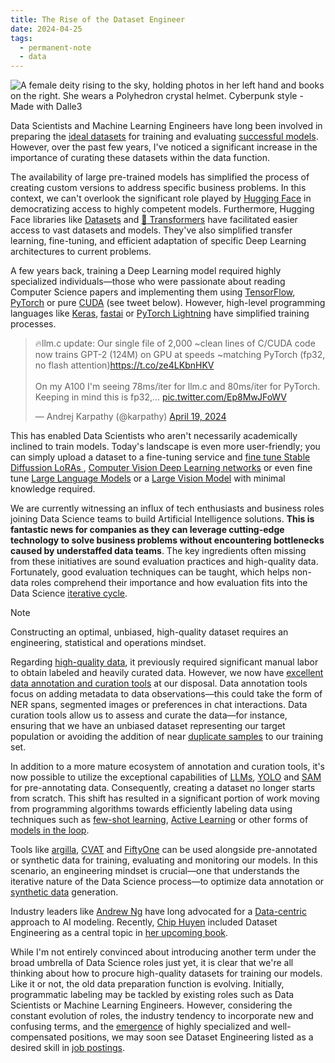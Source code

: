 ```yaml
---
title: The Rise of the Dataset Engineer
date: 2024-04-25
tags:
  - permanent-note
  - data
---
```

![A female deity rising to the sky, holding photos in her left hand and books on the right. She wears a Polyhedron crystal helmet. Cyberpunk style - Made with Dalle3](dataset-engineer.png)

Data Scientists and Machine Learning Engineers have long been involved in preparing the [ideal datasets](Ideal%20data%20to%20solve%20a%20problem.md) for training and evaluating [successful models](Sucessful%20Model.md). However, over the past few years, I've noticed a significant increase in the importance of curating these datasets within the data function.

The availability of large pre-trained models has simplified the process of creating custom versions to address specific business problems. In this context, we can't overlook the significant role played by [Hugging Face](https://huggingface.co/) in democratizing access to highly competent models. Furthermore, Hugging Face libraries like [Datasets](https://huggingface.co/docs/datasets/index) and [🤗 Transformers](https://huggingface.co/docs/transformers/index) have facilitated easier access to vast datasets and models. They've also simplified transfer learning, fine-tuning, and efficient adaptation of specific Deep Learning architectures to current problems.

A few years back, training a Deep Learning model required highly specialized individuals—those who were passionate about reading Computer Science papers and implementing them using [TensorFlow](https://www.tensorflow.org/?hl=es-419), [PyTorch](https://pytorch.org/) or pure [CUDA](https://developer.nvidia.com/cuda-toolkit) (see tweet below). However, high-level programming languages like [Keras](https://keras.io/), [fastai](https://docs.fast.ai/) or [PyTorch Lightning](https://lightning.ai/pytorch-lightning) have simplified training processes. 

<blockquote class="twitter-tweet"><p lang="en" dir="ltr">🔥llm.c update: Our single file of 2,000 ~clean lines of C/CUDA code now trains GPT-2 (124M) on GPU at speeds ~matching PyTorch (fp32, no flash attention)<a href="https://t.co/ze4LKbnHKV">https://t.co/ze4LKbnHKV</a><br><br>On my A100 I&#39;m seeing 78ms/iter for llm.c and 80ms/iter for PyTorch. Keeping in mind this is fp32,… <a href="https://t.co/Ep8MwJFoWV">pic.twitter.com/Ep8MwJFoWV</a></p>&mdash; Andrej Karpathy (@karpathy) <a href="https://twitter.com/karpathy/status/1781387674978533427?ref_src=twsrc%5Etfw">April 19, 2024</a></blockquote> <script async src="https://platform.twitter.com/widgets.js" charset="utf-8"></script>

This has enabled Data Scientists who aren't necessarily academically inclined to train models. Today's landscape is even more user-friendly; you can simply upload a dataset to a fine-tuning service and  [fine tune Stable Diffussion LoRAs ](https://replicate.com/guides/stable-diffusion/fine-tuning), [Computer Vision Deep Learning networks](https://encord.com/blog/learn-how-to-fine-tune-the-segment-anything-model-sam/)  or even fine tune [Large Language Models](https://platform.openai.com/docs/guides/fine-tuning) or a [Large Vision Model](https://www.v7labs.com/) with minimal knowledge required.

We are currently witnessing an influx of tech enthusiasts and business roles joining Data Science teams to build Artificial Intelligence solutions. **This is fantastic news for companies as they can leverage cutting-edge technology to solve business problems without encountering bottlenecks caused by understaffed data teams**. The key ingredients often missing from these initiatives are sound evaluation practices and high-quality data. Fortunately, good evaluation techniques can be taught, which helps non-data roles comprehend their importance and how evaluation fits into the Data Science [iterative cycle](Agile%20for%20Data%20Science.md).

> [!note]
> Constructing an optimal, unbiased, high-quality dataset requires an engineering, statistical and operations mindset.

Regarding [high-quality data](https://huggingface.co/blog/burtenshaw/domain-specific-datasets), it previously required significant manual labor to obtain labeled and heavily curated data. However, we now have [excellent data annotation and curation tools](https://github.com/zenml-io/awesome-open-data-annotation) at our disposal. Data annotation tools focus on adding metadata to data observations—this could take the form of NER spans, segmented images or preferences in chat interactions. Data curation tools allow us to assess and curate the data—for instance, ensuring that we have an unbiased dataset representing our target population or avoiding the addition of near [duplicate samples](https://docs.voxel51.com/recipes/remove_duplicate_annos.html) to our training set.

In addition to a more mature ecosystem of annotation and curation tools, it's now possible to utilize the exceptional capabilities of [LLMs](https://arxiv.org/abs/2402.13446), [YOLO](https://www.v7labs.com/blog/yolo-object-detection) and [SAM](https://segment-anything.com/) for pre-annotating data. Consequently, creating a dataset no longer starts from scratch. This shift has resulted in a significant portion of work moving from programming algorithms towards efficiently labeling data using techniques such as [few-shot learning](https://github.com/huggingface/setfit), [Active Learning](https://docs.argilla.io/en/latest/practical_guides/annotation_workflows/active_learning.html) or other forms of [models in the loop](https://docs.cvat.ai/docs/manual/advanced/automatic-annotation/).

Tools like [argilla](https://argilla.io/), [CVAT](https://www.cvat.ai/) and [FiftyOne](https://docs.voxel51.com/) can be used alongside pre-annotated or synthetic data for training, evaluating and monitoring our models. In this scenario, an engineering mindset is crucial—one that understands the iterative nature of the Data Science process—to optimize data annotation or [synthetic data](https://distilabel.argilla.io/latest/) generation.

Industry leaders like [Andrew Ng](https://www.andrewng.org/) have long advocated for a [Data-centric](https://datacentricai.org/) approach to AI modeling. Recently, [Chip Huyen](https://huyenchip.com/) included Dataset Engineering as a central topic in [her upcoming book](https://www.linkedin.com/posts/chiphuyen_aiengineering-aiapplications-mlengineering-activity-7188642075230236672-zQ1u/).

While I'm not entirely convinced about introducing another term under the broad umbrella of Data Science roles just yet, it is clear that we're all thinking about how to procure high-quality datasets for training our models. Like it or not, the old data preparation function is evolving. Initially, programmatic labeling may be tackled by existing roles such as Data Scientists or Machine Learning Engineers. However, considering the constant evolution of roles, the industry tendency to incorporate new and confusing terms, and the [emergence](Data%20Science%20job%20crafting.md) of highly specialized and well-compensated positions, we may soon see Dataset Engineering listed as a desired skill in [job postings](notes/How%20to%20Hire%20Data%20Scientists%20Without%20Losing%20Your%20Mind.md).



